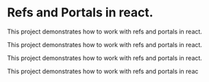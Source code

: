 # Refs and Portals in react.

This project demonstrates how to work with refs and portals in react.

This project demonstrates how to work with refs and portals in react.

This project demonstrates how to work with refs and portals in react.

This project demonstrates how to work with refs and portals in reac